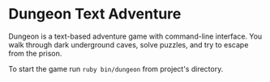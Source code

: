 # Dungeon Text Adventure
Dungeon is a text-based adventure game with command-line interface. You walk through dark underground caves, solve puzzles, and try to escape from the prison.

To start the game run `ruby bin/dungeon` from project's directory.
